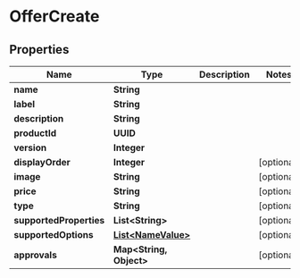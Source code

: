 

# OfferCreate


## Properties

Name | Type | Description | Notes
------------ | ------------- | ------------- | -------------
**name** | **String** |  | 
**label** | **String** |  | 
**description** | **String** |  | 
**productId** | **UUID** |  | 
**version** | **Integer** |  | 
**displayOrder** | **Integer** |  |  [optional]
**image** | **String** |  |  [optional]
**price** | **String** |  |  [optional]
**type** | **String** |  |  [optional]
**supportedProperties** | **List&lt;String&gt;** |  |  [optional]
**supportedOptions** | [**List&lt;NameValue&gt;**](NameValue.md) |  |  [optional]
**approvals** | **Map&lt;String, Object&gt;** |  |  [optional]



